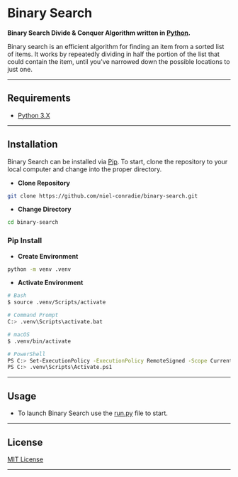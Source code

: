 # **Binary Search**

**Binary Search Divide & Conquer Algorithm written in [Python](https://www.python.org).**

Binary search is an efficient algorithm for finding an item from a sorted list of items. It works by repeatedly dividing in half the portion of the list that could contain the item, until you've narrowed down the possible locations to just one.

---

## **Requirements**

- [Python 3.X](https://www.python.org/downloads/)

---

## **Installation**

Binary Search can be installed via [Pip](https://pypi.org/project/pip/). To start, clone the repository to your local computer and change into the proper directory.

- **Clone Repository**

```bash
git clone https://github.com/niel-conradie/binary-search.git
```

- **Change Directory**

```bash
cd binary-search
```

### **Pip Install**

- **Create Environment**

```bash
python -m venv .venv
```

- **Activate Environment**

```bash
# Bash
$ source .venv/Scripts/activate

# Command Prompt
C:> .venv\Scripts\activate.bat

# macOS
$ .venv/bin/activate

# PowerShell
PS C:> Set-ExecutionPolicy -ExecutionPolicy RemoteSigned -Scope CurrentUser
PS C:> .venv\Scripts\Activate.ps1
```

---

## **Usage**

- To launch Binary Search use the [run.py](https://github.com/niel-conradie/binary-search/blob/master/binary-search/run.py) file to start.

---

## **License**

[MIT License](https://github.com/niel-conradie/Binary-Search/blob/master/LICENSE)

---
